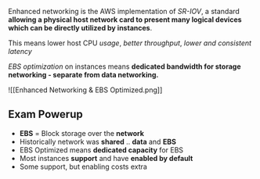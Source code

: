 Enhanced networking is the AWS implementation of *SR-IOV*, a standard **allowing a physical host network card to present many logical devices which can be directly utilized by instances**.

This means lower host CPU *usage*, *better throughput*, *lower and consistent latency*

*EBS optimization* on instances means **dedicated bandwidth for storage networking - separate from data networking.**

![[Enhanced Networking & EBS Optimized.png]]

## Exam Powerup

- **EBS** = Block storage over the **network**
- Historically network was **shared** .. **data** and **EBS**
- EBS Optimized means **dedicated capacity** for EBS
- Most instances **support** and have **enabled by default**
- Some support, but enabling costs extra